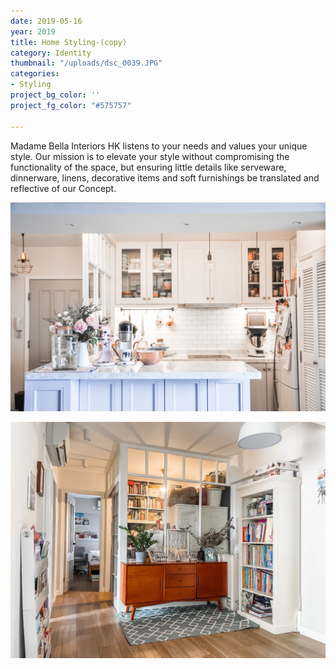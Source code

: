 ```yaml
---
date: 2019-05-16
year: 2019
title: Home Styling-(copy)
category: Identity
thumbnail: "/uploads/dsc_0039.JPG"
categories:
- Styling
project_bg_color: ''
project_fg_color: "#575757"

---
```

Madame Bella Interiors HK listens to your needs and values your unique style. Our mission is to elevate your style without compromising the functionality of the space, but ensuring little details like serveware, dinnerware, linens, decorative items and soft furnishings be translated and reflective of our Concept.

![](/uploads/dsc_0039.JPG)

![](/uploads/img_1081.JPG)